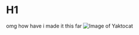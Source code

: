 # H1
omg how have i made it this far
![Image of Yaktocat](https://octodex.github.com/images/yaktocat.png) 
